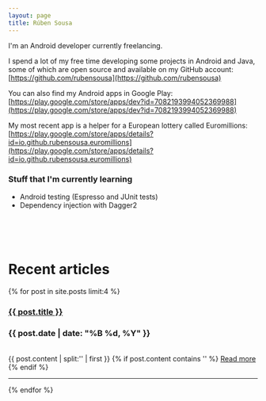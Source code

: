 ```yaml
---
layout: page
title: Rúben Sousa
---
```

I'm an Android developer currently freelancing.

I spend a lot of my free time developing some projects in Android and Java, some of which are open source and available on my GitHub account:
[https://github.com/rubensousa](https://github.com/rubensousa)

You can also find my Android apps in Google Play: [https://play.google.com/store/apps/dev?id=7082193994052369988](https://play.google.com/store/apps/dev?id=7082193994052369988)

My most recent app is a helper for a European lottery called Euromillions: [https://play.google.com/store/apps/details?id=io.github.rubensousa.euromillions](https://play.google.com/store/apps/details?id=io.github.rubensousa.euromillions)

### Stuff that I'm currently learning

- Android testing (Espresso and JUnit tests)
- Dependency injection with Dagger2

<br>
<br>
<br>

# Recent articles

{% for post in site.posts limit:4 %}
   <div class="post-preview">
   <h3><a href="{{ post.url | prepend: site.baseurl }}">{{ post.title }}</a></h3>
    <h3><span class="post-date">{{ post.date | date: "%B %d, %Y" }}</span></h3>
    <br>
   {{ post.content | split:'<!--break-->' | first }}
   {% if post.content contains '<!--break-->' %}
      <a href="{{ post.url }}">Read more</a>
   {% endif %}
   </div>
   <hr>
{% endfor %}
